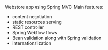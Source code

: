 Webstore app using Spring MVC. Main features:
- content negotiation
- static resources serving
- REST controller
- Spring Webflow flows
- Bean validation along with Spring validation
- internationalization
